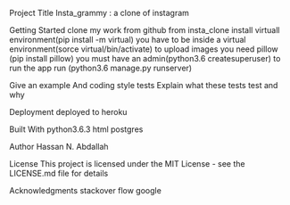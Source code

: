 Project Title
Insta_grammy : a clone of instagram

Getting Started
clone my work from github from insta_clone
install virtuall environment(pip install -m virtual)
you have to be inside a virtual environment(sorce virtual/bin/activate)
to upload images you need pillow (pip install pillow)
you must have an admin(python3.6 createsuperuser)
to run the app run (python3.6 manage.py runserver)


Give an example
And coding style tests
Explain what these tests test and why

Deployment
deployed to heroku

Built With
python3.6.3
html
postgres


Author
Hassan N. Abdallah


License
This project is licensed under the MIT License - see the LICENSE.md file for details

Acknowledgments
stackover flow
google